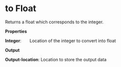 # to Float

Returns a float which corresponds to the integer.

 **Properties**
 

**Integer**:       Location of the integer to convert into float

 **Output**
 

**Output-location**: Location to store the output data